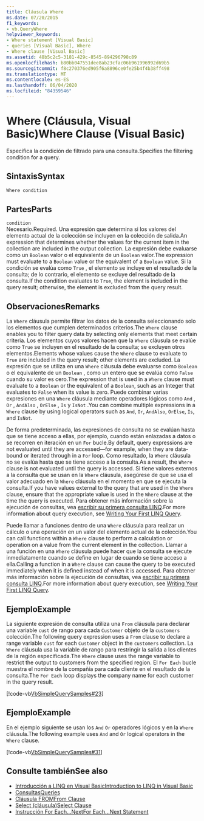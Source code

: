 ```yaml
---
title: Cláusula Where
ms.date: 07/20/2015
f1_keywords:
- vb.QueryWhere
helpviewer_keywords:
- Where statement [Visual Basic]
- queries [Visual Basic], Where
- Where clause [Visual Basic]
ms.assetid: 48b5c2c5-3181-429c-8545-894296798c89
ms.openlocfilehash: b80bb047551dee8ab23cfac06b961996992d69b5
ms.sourcegitcommit: f8c270376ed905f6a8896ce0fe25b4f4b38ff498
ms.translationtype: MT
ms.contentlocale: es-ES
ms.lasthandoff: 06/04/2020
ms.locfileid: "84359546"
---
```

# <a name="where-clause-visual-basic"></a><span data-ttu-id="bab8a-102">Where (Cláusula, Visual Basic)</span><span class="sxs-lookup"><span data-stu-id="bab8a-102">Where Clause (Visual Basic)</span></span>
<span data-ttu-id="bab8a-103">Especifica la condición de filtrado para una consulta.</span><span class="sxs-lookup"><span data-stu-id="bab8a-103">Specifies the filtering condition for a query.</span></span>  
  
## <a name="syntax"></a><span data-ttu-id="bab8a-104">Sintaxis</span><span class="sxs-lookup"><span data-stu-id="bab8a-104">Syntax</span></span>  
  
```vb  
Where condition  
```  
  
## <a name="parts"></a><span data-ttu-id="bab8a-105">Partes</span><span class="sxs-lookup"><span data-stu-id="bab8a-105">Parts</span></span>  
 `condition`  
 <span data-ttu-id="bab8a-106">Necesario.</span><span class="sxs-lookup"><span data-stu-id="bab8a-106">Required.</span></span> <span data-ttu-id="bab8a-107">Una expresión que determina si los valores del elemento actual de la colección se incluyen en la colección de salida.</span><span class="sxs-lookup"><span data-stu-id="bab8a-107">An expression that determines whether the values for the current item in the collection are included in the output collection.</span></span> <span data-ttu-id="bab8a-108">La expresión debe evaluarse como un `Boolean` valor o el equivalente de un `Boolean` valor.</span><span class="sxs-lookup"><span data-stu-id="bab8a-108">The expression must evaluate to a `Boolean` value or the equivalent of a `Boolean` value.</span></span> <span data-ttu-id="bab8a-109">Si la condición se evalúa como `True` , el elemento se incluye en el resultado de la consulta; de lo contrario, el elemento se excluye del resultado de la consulta.</span><span class="sxs-lookup"><span data-stu-id="bab8a-109">If the condition evaluates to `True`, the element is included in the query result; otherwise, the element is excluded from the query result.</span></span>  
  
## <a name="remarks"></a><span data-ttu-id="bab8a-110">Observaciones</span><span class="sxs-lookup"><span data-stu-id="bab8a-110">Remarks</span></span>  
 <span data-ttu-id="bab8a-111">La `Where` cláusula permite filtrar los datos de la consulta seleccionando solo los elementos que cumplen determinados criterios.</span><span class="sxs-lookup"><span data-stu-id="bab8a-111">The `Where` clause enables you to filter query data by selecting only elements that meet certain criteria.</span></span> <span data-ttu-id="bab8a-112">Los elementos cuyos valores hacen que la `Where` cláusula se evalúe como `True` se incluyen en el resultado de la consulta; se excluyen otros elementos.</span><span class="sxs-lookup"><span data-stu-id="bab8a-112">Elements whose values cause the `Where` clause to evaluate to `True` are included in the query result; other elements are excluded.</span></span> <span data-ttu-id="bab8a-113">La expresión que se utiliza en una `Where` cláusula debe evaluarse como `Boolean` o el equivalente de un `Boolean` , como un entero que se evalúa como `False` cuando su valor es cero.</span><span class="sxs-lookup"><span data-stu-id="bab8a-113">The expression that is used in a `Where` clause must evaluate to a `Boolean` or the equivalent of a `Boolean`, such as an Integer that evaluates to `False` when its value is zero.</span></span> <span data-ttu-id="bab8a-114">Puede combinar varias expresiones en una `Where` cláusula mediante operadores lógicos como `And` , `Or` , `AndAlso` , `OrElse` , `Is` y `IsNot` .</span><span class="sxs-lookup"><span data-stu-id="bab8a-114">You can combine multiple expressions in a `Where` clause by using logical operators such as `And`, `Or`, `AndAlso`, `OrElse`, `Is`, and `IsNot`.</span></span>  
  
 <span data-ttu-id="bab8a-115">De forma predeterminada, las expresiones de consulta no se evalúan hasta que se tiene acceso a ellas, por ejemplo, cuando están enlazadas a datos o se recorren en iteración en un `For` bucle.</span><span class="sxs-lookup"><span data-stu-id="bab8a-115">By default, query expressions are not evaluated until they are accessed—for example, when they are data-bound or iterated through in a `For` loop.</span></span> <span data-ttu-id="bab8a-116">Como resultado, la `Where` cláusula no se evalúa hasta que se tiene acceso a la consulta.</span><span class="sxs-lookup"><span data-stu-id="bab8a-116">As a result, the `Where` clause is not evaluated until the query is accessed.</span></span> <span data-ttu-id="bab8a-117">Si tiene valores externos a la consulta que se usan en la `Where` cláusula, asegúrese de que se usa el valor adecuado en la `Where` cláusula en el momento en que se ejecuta la consulta.</span><span class="sxs-lookup"><span data-stu-id="bab8a-117">If you have values external to the query that are used in the `Where` clause, ensure that the appropriate value is used in the `Where` clause at the time the query is executed.</span></span> <span data-ttu-id="bab8a-118">Para obtener más información sobre la ejecución de consultas, vea [escribir su primera consulta LINQ](../../programming-guide/concepts/linq/writing-your-first-linq-query.md).</span><span class="sxs-lookup"><span data-stu-id="bab8a-118">For more information about query execution, see [Writing Your First LINQ Query](../../programming-guide/concepts/linq/writing-your-first-linq-query.md).</span></span>  
  
 <span data-ttu-id="bab8a-119">Puede llamar a funciones dentro de una `Where` cláusula para realizar un cálculo o una operación en un valor del elemento actual de la colección.</span><span class="sxs-lookup"><span data-stu-id="bab8a-119">You can call functions within a `Where` clause to perform a calculation or operation on a value from the current element in the collection.</span></span> <span data-ttu-id="bab8a-120">Llamar a una función en una `Where` cláusula puede hacer que la consulta se ejecute inmediatamente cuando se define en lugar de cuando se tiene acceso a ella.</span><span class="sxs-lookup"><span data-stu-id="bab8a-120">Calling a function in a `Where` clause can cause the query to be executed immediately when it is defined instead of when it is accessed.</span></span> <span data-ttu-id="bab8a-121">Para obtener más información sobre la ejecución de consultas, vea [escribir su primera consulta LINQ](../../programming-guide/concepts/linq/writing-your-first-linq-query.md).</span><span class="sxs-lookup"><span data-stu-id="bab8a-121">For more information about query execution, see [Writing Your First LINQ Query](../../programming-guide/concepts/linq/writing-your-first-linq-query.md).</span></span>  
  
## <a name="example"></a><span data-ttu-id="bab8a-122">Ejemplo</span><span class="sxs-lookup"><span data-stu-id="bab8a-122">Example</span></span>  
 <span data-ttu-id="bab8a-123">La siguiente expresión de consulta utiliza una `From` cláusula para declarar una variable `cust` de rango para cada `Customer` objeto de la `customers` colección.</span><span class="sxs-lookup"><span data-stu-id="bab8a-123">The following query expression uses a `From` clause to declare a range variable `cust` for each `Customer` object in the `customers` collection.</span></span> <span data-ttu-id="bab8a-124">La `Where` cláusula usa la variable de rango para restringir la salida a los clientes de la región especificada.</span><span class="sxs-lookup"><span data-stu-id="bab8a-124">The `Where` clause uses the range variable to restrict the output to customers from the specified region.</span></span> <span data-ttu-id="bab8a-125">El `For Each` bucle muestra el nombre de la compañía para cada cliente en el resultado de la consulta.</span><span class="sxs-lookup"><span data-stu-id="bab8a-125">The `For Each` loop displays the company name for each customer in the query result.</span></span>  
  
 [!code-vb[VbSimpleQuerySamples#23](~/samples/snippets/visualbasic/VS_Snippets_VBCSharp/VbSimpleQuerySamples/VB/QuerySamples1.vb#23)]  
  
## <a name="example"></a><span data-ttu-id="bab8a-126">Ejemplo</span><span class="sxs-lookup"><span data-stu-id="bab8a-126">Example</span></span>  
 <span data-ttu-id="bab8a-127">En el ejemplo siguiente se usan los `And` `Or` operadores lógicos y en la `Where` cláusula.</span><span class="sxs-lookup"><span data-stu-id="bab8a-127">The following example uses `And` and `Or` logical operators in the `Where` clause.</span></span>  
  
 [!code-vb[VbSimpleQuerySamples#31](~/samples/snippets/visualbasic/VS_Snippets_VBCSharp/VbSimpleQuerySamples/VB/QuerySamples1.vb#31)]  
  
## <a name="see-also"></a><span data-ttu-id="bab8a-128">Consulte también</span><span class="sxs-lookup"><span data-stu-id="bab8a-128">See also</span></span>

- [<span data-ttu-id="bab8a-129">Introducción a LINQ en Visual Basic</span><span class="sxs-lookup"><span data-stu-id="bab8a-129">Introduction to LINQ in Visual Basic</span></span>](../../programming-guide/language-features/linq/introduction-to-linq.md)
- [<span data-ttu-id="bab8a-130">Consultas</span><span class="sxs-lookup"><span data-stu-id="bab8a-130">Queries</span></span>](index.md)
- [<span data-ttu-id="bab8a-131">Cláusula FROM</span><span class="sxs-lookup"><span data-stu-id="bab8a-131">From Clause</span></span>](from-clause.md)
- [<span data-ttu-id="bab8a-132">Select (cláusula)</span><span class="sxs-lookup"><span data-stu-id="bab8a-132">Select Clause</span></span>](select-clause.md)
- [<span data-ttu-id="bab8a-133">Instrucción For Each...Next</span><span class="sxs-lookup"><span data-stu-id="bab8a-133">For Each...Next Statement</span></span>](../statements/for-each-next-statement.md)
